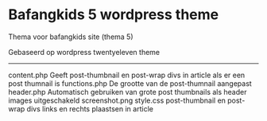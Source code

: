 # Bafangkids 5 wordpress theme

Thema voor bafangkids site (thema 5)

Gebaseerd op wordpress twentyeleven theme


---

content.php		Geeft post-thumbnail en post-wrap divs in article als er een post thumnail is
functions.php		De grootte van de post-thumnail aangepast
header.php		Automatisch gebruiken van grote post thumbnails als header images uitgeschakeld
screenshot.png
style.css		post-thumbnail en post-wrap divs links en rechts plaastsen in article
